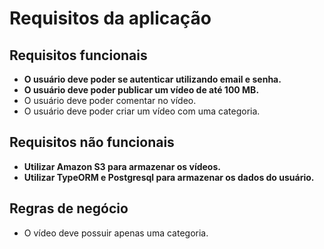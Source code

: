 # Requisitos da aplicação

## Requisitos funcionais

- **O usuário deve poder se autenticar utilizando email e senha.**
- **O usuário deve poder publicar um vídeo de até 100 MB.**
- O usuário deve poder comentar no vídeo.
- O usuário deve poder criar um vídeo com uma categoria.

## Requisitos não funcionais

- **Utilizar Amazon S3 para armazenar os vídeos.**
- **Utilizar TypeORM e Postgresql para armazenar os dados do usuário.**

## Regras de negócio

- O vídeo deve possuir apenas uma categoria.

